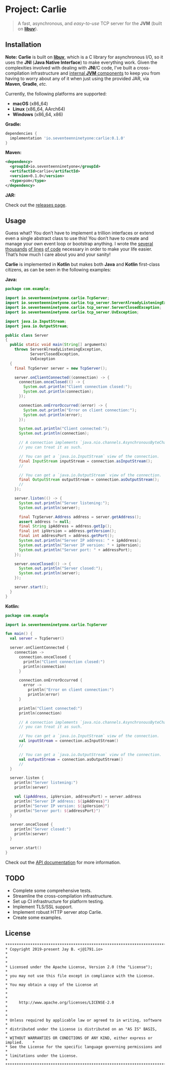 # Project: Carlie

> A fast, asynchronous, and *easy-to-use* TCP server for the __JVM__ (built on [__libuv__](https://libuv.org)).

## Installation

__Note:__ __Carlie__ is built on [__libuv__](https://libuv.org), which is a C library for asynchronous I/O, so it uses the __JNI__ (__Java Native Interface__) to make everything work. Given the complexities involved with dealing with __JNI__/C code, I’ve built a cross-compilation infrastructure and [internal __JVM__ components](./src/main/kotlin/io/seventeenninetyone/carlie/utilities/NativeLibraryLoader.kt) to keep you from having to worry about any of it when just using the provided JAR, via __Maven__, __Gradle__, *etc.*

Currently, the following platforms are supported:

- __macOS__ (x86_64)
- __Linux__ (x86_64, AArch64)
- __Windows__ (x86_64, x86)

__Gradle:__

```groovy
dependencies {
  implementation 'io.seventeenninetyone:carlie:0.1.0'
}
```

__Maven:__

```xml
<dependency>
  <groupId>io.seventeenninetyone</groupId>
  <artifactId>carlie</artifactId>
  <version>0.1.0</version>
  <type>pom</type>
</dependency>
```

__JAR:__

Check out the [releases page](https://github.com/1791-labs/carlie/releases).

## Usage

Guess what? You don’t have to implement a trillion interfaces or extend even a single abstract class to use this! You don’t have to create and manage your own event loop or bootstrap anything. I wrote the [several thousands](./src/main/kotlin/io/seventeenninetyone/carlie/TcpServer.kt) [of lines](./src/main/native/carlie/tcp-server-class.c) [of code](./src/main/native/carlie/tcp-server-class.h) necessary in order to make your life easier. That’s how much I care about you and your sanity!

__Carlie__ is implemented in __Kotlin__ but makes both __Java__ and __Kotlin__ first-class citizens, as can be seen in the following examples:

__Java:__

```java
package com.example;

import io.seventeenninetyone.carlie.TcpServer;
import io.seventeenninetyone.carlie.tcp_server.ServerAlreadyListeningException;
import io.seventeenninetyone.carlie.tcp_server.ServerClosedException;
import io.seventeenninetyone.carlie.tcp_server.UvException;

import java.io.InputStream;
import java.io.OutputStream;

public class Server
{
  public static void main(String[] arguments)
    throws ServerAlreadyListeningException,
           ServerClosedException,
           UvException
  {
    final TcpServer server = new TcpServer();

    server.onClientConnected((connection) -> {
      connection.onceClosed(() -> {
        System.out.println("Client connection closed:");
        System.out.println(connection);
      });

      connection.onErrorOccurred((error) -> {
        System.out.println("Error on client connection:");
        System.out.println(error);
      });

      System.out.println("Client connected:");
      System.out.println(connection);

      // A connection implements `java.nio.channels.AsynchronousByteChannel`, so
      // you can treat it as such.

      // You can get a `java.io.InputStream` view of the connection.
      final InputStream inputStream = connection.asInputStream();
      //

      // You can get a `java.io.OutputStream` view of the connection.
      final OutputStream outputStream = connection.asOutputStream();
      //
    });

    server.listen(() -> {
      System.out.println("Server listening:");
      System.out.println(server);

      final TcpServer.Address address = server.getAddress();
      assert address != null;
      final String ipAddress = address.getIp();
      final int ipVersion = address.getVersion();
      final int addressPort = address.getPort();
      System.out.println("Server IP address: " + ipAddress);
      System.out.println("Server IP version: " + ipVersion);
      System.out.println("Server port: " + addressPort);
    });

    server.onceClosed(() -> {
      System.out.println("Server closed:");
      System.out.println(server);
    });

    server.start();
  }
}
```

__Kotlin:__

```kotlin
package com.example

import io.seventeenninetyone.carlie.TcpServer

fun main() {
  val server = TcpServer()

  server.onClientConnected {
    connection ->
      connection.onceClosed {
        println("Client connection closed:")
        println(connection)
      }

      connection.onErrorOccurred {
        error ->
          println("Error on client connection:")
          println(error)
      }

      println("Client connected:")
      println(connection)

      // A connection implements `java.nio.channels.AsynchronousByteChannel`, so
      // you can treat it as such.

      // You can get a `java.io.InputStream` view of the connection.
      val inputStream = connection.asInputStream()
      //

      // You can get a `java.io.OutputStream` view of the connection.
      val outputStream = connection.asOutputStream()
      //
  }

  server.listen {
    println("Server listening:")
    println(server)

    val (ipAddress, ipVersion, addressPort) = server.address
    println("Server IP address: ${ipAddress}")
    println("Server IP version: ${ipVersion}")
    println("Server port: ${addressPort}")
  }

  server.onceClosed {
    println("Server closed:")
    println(server)
  }

  server.start()
}
```

Check out the [API documentation](./docs/carlie/io.seventeenninetyone.carlie/-tcp-server/README.md) for more information.

## TODO

- Complete some comprehensive tests.
- Streamline the cross-compilation infrastructure.
- Set up CI infrastructure for platform testing.
- Implement TLS/SSL support.
- Implement robust HTTP server atop Carlie.
- Create some examples.

## License

```
*******************************************************************************
* Copyright 2019-present Jay B. <j@1791.io>                                   *
*                                                                             *
* Licensed under the Apache License, Version 2.0 (the "License");             *
* you may not use this file except in compliance with the License.            *
* You may obtain a copy of the License at                                     *
*                                                                             *
*     http://www.apache.org/licenses/LICENSE-2.0                              *
*                                                                             *
* Unless required by applicable law or agreed to in writing, software         *
* distributed under the License is distributed on an "AS IS" BASIS,           *
* WITHOUT WARRANTIES OR CONDITIONS OF ANY KIND, either express or implied.    *
* See the License for the specific language governing permissions and         *
* limitations under the License.                                              *
*******************************************************************************
```
